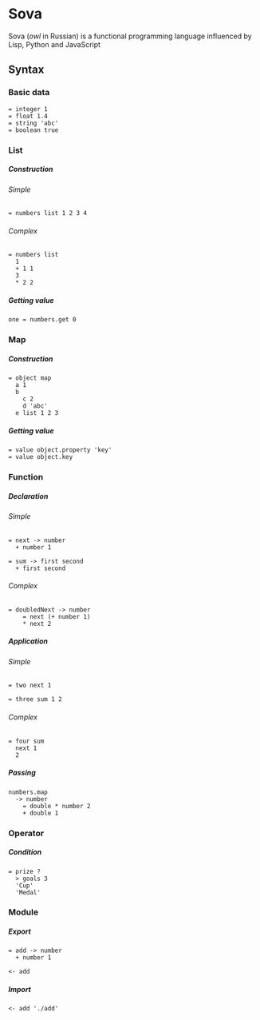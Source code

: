 # Sova

Sova (<i>owl</i> in Russian) is a functional programming language influenced by Lisp, Python and JavaScript

## Syntax

### Basic data

```
= integer 1
= float 1.4
= string 'abc'
= boolean true
```

### List

##### Construction

###### Simple

```
= numbers list 1 2 3 4
```

###### Complex

```
= numbers list
  1
  + 1 1
  3
  * 2 2
```

##### Getting value

```
one = numbers.get 0
```

### Map

##### Construction

```
= object map
  a 1
  b
    c 2
    d 'abc'
  e list 1 2 3
```

##### Getting value

```
= value object.property 'key'
= value object.key
```

### Function

##### Declaration

###### Simple

```
= next -> number
  + number 1

= sum -> first second
  + first second
```

###### Complex

```
= doubledNext -> number
    = next (+ number 1)
    * next 2
```

##### Application

###### Simple

```
= two next 1

= three sum 1 2
```

###### Complex

```
= four sum
  next 1
  2
```

##### Passing

```
numbers.map
  -> number
    = double * number 2
    + double 1
```

### Operator

##### Condition

```
= prize ?
  > goals 3
  'Cup'
  'Medal'
```

### Module

##### Export

```
= add -> number
  + number 1

<- add
```

##### Import

```
<- add './add'
```

